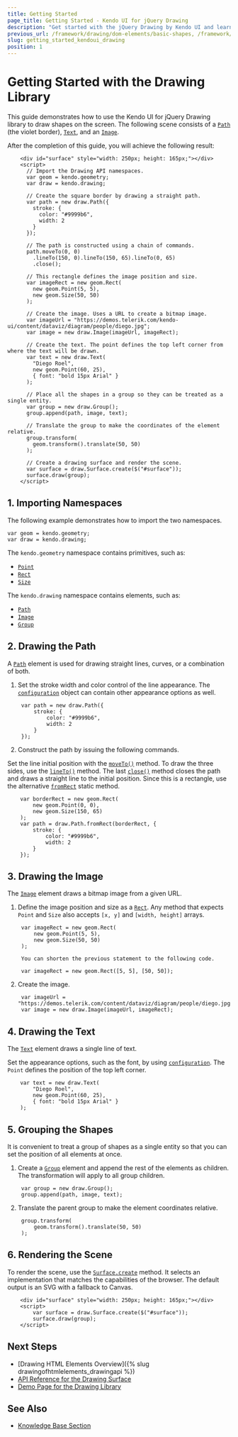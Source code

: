 ```yaml
---
title: Getting Started
page_title: Getting Started - Kendo UI for jQuery Drawing
description: "Get started with the jQuery Drawing by Kendo UI and learn how to create visual elements."
previous_url: /framework/drawing/dom-elements/basic-shapes, /framework/drawing/basic-shapes
slug: getting_started_kendoui_drawing
position: 1
---
```


# Getting Started with the Drawing Library

This guide demonstrates how to use the Kendo UI for jQuery Drawing library to draw shapes on the screen. The following scene consists of a [`Path`](/api/javascript/drawing/path) (the violet border), [`Text`](/api/javascript/drawing/text), and an [`Image`](/api/javascript/drawing/image).

After the completion of this guide, you will achieve the following result:

```dojo
    <div id="surface" style="width: 250px; height: 165px;"></div>
    <script>
      // Import the Drawing API namespaces.
      var geom = kendo.geometry;
      var draw = kendo.drawing;

      // Create the square border by drawing a straight path.
      var path = new draw.Path({
        stroke: {
          color: "#9999b6",
          width: 2
        }
      });

      // The path is constructed using a chain of commands.
      path.moveTo(0, 0)
        .lineTo(150, 0).lineTo(150, 65).lineTo(0, 65)
        .close();

      // This rectangle defines the image position and size.
      var imageRect = new geom.Rect(
        new geom.Point(5, 5),
        new geom.Size(50, 50)
      );

      // Create the image. Uses a URL to create a bitmap image.
      var imageUrl = "https://demos.telerik.com/kendo-ui/content/dataviz/diagram/people/diego.jpg";
      var image = new draw.Image(imageUrl, imageRect);

      // Create the text. The point defines the top left corner from where the text will be drawn.
      var text = new draw.Text(
        "Diego Roel",
        new geom.Point(60, 25),
        { font: "bold 15px Arial" }
      );

      // Place all the shapes in a group so they can be treated as a single entity.
      var group = new draw.Group();
      group.append(path, image, text);

      // Translate the group to make the coordinates of the element relative.
      group.transform(
        geom.transform().translate(50, 50)
      );

      // Create a drawing surface and render the scene.
      var surface = draw.Surface.create($("#surface"));
      surface.draw(group);
    </script>
```

## 1. Importing Namespaces

The following example demonstrates how to import the two namespaces.

    var geom = kendo.geometry;
    var draw = kendo.drawing;

The `kendo.geometry` namespace contains primitives, such as:
* [`Point`](/api/javascript/geometry/point)
* [`Rect`](/api/javascript/geometry/rect)
* [`Size`](/api/javascript/geometry/size)

The `kendo.drawing` namespace contains elements, such as:
* [`Path`](/api/javascript/dataviz/drawing/path)
* [`Image`](/api/javascript/dataviz/drawing/image)
* [`Group`](/api/javascript/dataviz/drawing/group)

## 2. Drawing the Path

A [`Path`](/api/javascript/drawing/path) element is used for drawing straight lines, curves, or a combination of both.

1. Set the stroke width and color control of the line appearance. The [`configuration`](/api/javascript/drawing/path#configuration) object can contain other appearance options as well.

        var path = new draw.Path({
            stroke: {
                color: "#9999b6",
                width: 2
            }
        });

1. Construct the path by issuing the following commands.

  Set the line initial position with the [`moveTo()`](/api/javascript/drawing/path/methods/moveto) method. To draw the three sides, use the [`lineTo()`](/api/javascript/drawing/path/methods/lineto) method. The last [`close()`](/api/javascript/drawing/path/methods/close) method closes the path and draws a straight line to the initial position. Since this is a rectangle, use the alternative [`fromRect`](/api/javascript/drawing/path#fromrect) static method.

        var borderRect = new geom.Rect(
            new geom.Point(0, 0),
            new geom.Size(150, 65)
        );
        var path = draw.Path.fromRect(borderRect, {
            stroke: {
                color: "#9999b6",
                width: 2
            }
        });

## 3. Drawing the Image

The [`Image`](/api/javascript/drawing/image) element draws a bitmap image from a given URL.

1. Define the image position and size as a [`Rect`](/api/javascript/geometry/rect). Any method that expects `Point` and `Size` also accepts `[x, y]` and `[width, height]` arrays.

        var imageRect = new geom.Rect(
            new geom.Point(5, 5),
            new geom.Size(50, 50)
        );

        You can shorten the previous statement to the following code.

        var imageRect = new geom.Rect([5, 5], [50, 50]);

1. Create the image.

        var imageUrl = "https://demos.telerik.com/content/dataviz/diagram/people/diego.jpg";
        var image = new draw.Image(imageUrl, imageRect);

## 4. Drawing the Text

The [`Text`](/api/javascript/drawing/text) element draws a single line of text.

Set the appearance options, such as the font, by using [`configuration`](/api/javascript/drawing/text#configuration). The `Point` defines the position of the top left corner.

        var text = new draw.Text(
            "Diego Roel",
            new geom.Point(60, 25),
            { font: "bold 15px Arial" }
        );

## 5. Grouping the Shapes

It is convenient to treat a group of shapes as a single entity so that you can set the position of all elements at once.

1. Create a [`Group`](/api/javascript/drawing/group) element and append the rest of the elements as children. The transformation will apply to all group children.

        var group = new draw.Group();
        group.append(path, image, text);

1. Translate the parent group to make the element coordinates relative.

        group.transform(
            geom.transform().translate(50, 50)
        );

## 6. Rendering the Scene

To render the scene, use the [`Surface.create`](/api/javascript/drawing/surface#create) method. It selects an implementation that matches the capabilities of the browser. The default output is an SVG with a fallback to Canvas.

        <div id="surface" style="width: 250px; height: 165px;"></div>
        <script>
            var surface = draw.Surface.create($("#surface"));
            surface.draw(group);
        </script>

## Next Steps 

* [Drawing HTML Elements Overview]({% slug drawingofhtmlelements_drawingapi %})
* [API Reference for the Drawing Surface](/api/javascript/drawing/surface)
* [Demo Page for the Drawing Library](https://demos.telerik.com/kendo-ui/drawing/index)

## See Also 

* [Knowledge Base Section](/knowledge-base)

<script>
  window.onload = function() {
    document.getElementsByClassName("btn-run")[0].click();
  }
</script>